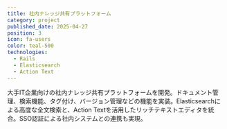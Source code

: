 ```yaml
---
title: 社内ナレッジ共有プラットフォーム
category: project
published_date: 2025-04-27
position: 3
icon: fa-users
color: teal-500
technologies:
  - Rails
  - Elasticsearch
  - Action Text
---
```


大手IT企業向けの社内ナレッジ共有プラットフォームを開発。ドキュメント管理、検索機能、タグ付け、バージョン管理などの機能を実装。Elasticsearchによる高度な全文検索と、Action Textを活用したリッチテキストエディタを統合。SSO認証による社内システムとの連携も実現。

